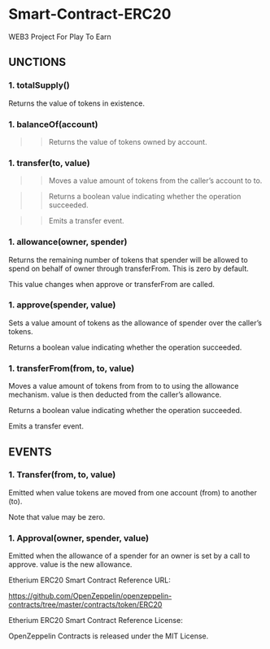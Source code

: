 # Smart-Contract-ERC20

WEB3 Project For Play To Earn

## UNCTIONS

### 1. totalSupply()

Returns the value of tokens in existence.


### 1. balanceOf(account)

>> Returns the value of tokens owned by account.


### 1. transfer(to, value)

>> Moves a value amount of tokens from the caller’s account to to.

>> Returns a boolean value indicating whether the operation succeeded.

>> Emits a transfer event.


### 1. allowance(owner, spender)

Returns the remaining number of tokens that spender will be allowed to spend on behalf of owner through transferFrom. This is zero by default.

This value changes when approve or transferFrom are called.


### 1. approve(spender, value)

Sets a value amount of tokens as the allowance of spender over the caller’s tokens.

Returns a boolean value indicating whether the operation succeeded.

### 1. transferFrom(from, to, value)

Moves a value amount of tokens from from to to using the allowance mechanism. value is then deducted from the caller’s allowance.

Returns a boolean value indicating whether the operation succeeded.

Emits a transfer event.


## EVENTS

### 1. Transfer(from, to, value)

Emitted when value tokens are moved from one account (from) to another (to).

Note that value may be zero.



### 1. Approval(owner, spender, value)

Emitted when the allowance of a spender for an owner is set by a call to approve. value is the new allowance.



Etherium ERC20 Smart Contract Reference URL:


https://github.com/OpenZeppelin/openzeppelin-contracts/tree/master/contracts/token/ERC20

Etherium ERC20 Smart Contract Reference License:


OpenZeppelin Contracts is released under the MIT License.
